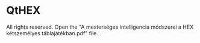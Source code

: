 # QtHEX
All rights reserved.
Open the "A mesterséges intelligencia módszerei a HEX kétszemélyes táblajátékban.pdf" file.
